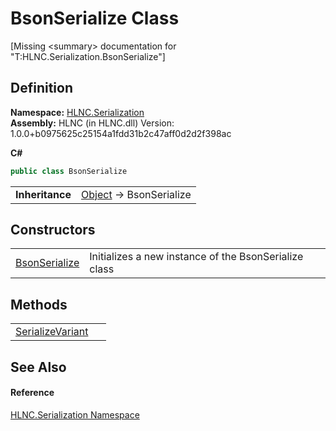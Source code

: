 # BsonSerialize Class


\[Missing &lt;summary&gt; documentation for "T:HLNC.Serialization.BsonSerialize"\]



## Definition
**Namespace:** <a href="N_HLNC_Serialization">HLNC.Serialization</a>  
**Assembly:** HLNC (in HLNC.dll) Version: 1.0.0+b0975625c25154a1fdd31b2c47aff0d2d2f398ac

**C#**
``` C#
public class BsonSerialize
```

<table><tr><td><strong>Inheritance</strong></td><td><a href="https://learn.microsoft.com/dotnet/api/system.object" target="_blank" rel="noopener noreferrer">Object</a>  →  BsonSerialize</td></tr>
</table>



## Constructors
<table>
<tr>
<td><a href="M_HLNC_Serialization_BsonSerialize__ctor">BsonSerialize</a></td>
<td>Initializes a new instance of the BsonSerialize class</td></tr>
</table>

## Methods
<table>
<tr>
<td><a href="M_HLNC_Serialization_BsonSerialize_SerializeVariant">SerializeVariant</a></td>
<td> </td></tr>
</table>

## See Also


#### Reference
<a href="N_HLNC_Serialization">HLNC.Serialization Namespace</a>  
